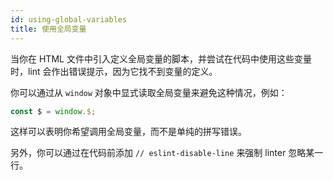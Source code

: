 ```yaml
---
id: using-global-variables
title: 使用全局变量
---
```


当你在 HTML 文件中引入定义全局变量的脚本，并尝试在代码中使用这些变量时，lint 会作出错误提示，因为它找不到变量的定义。

你可以通过从 `window` 对象中显式读取全局变量来避免这种情况，例如：

```js
const $ = window.$;
```

这样可以表明你希望调用全局变量，而不是单纯的拼写错误。

另外，你可以通过在代码前添加 `// eslint-disable-line` 来强制 linter 忽略某一行。

